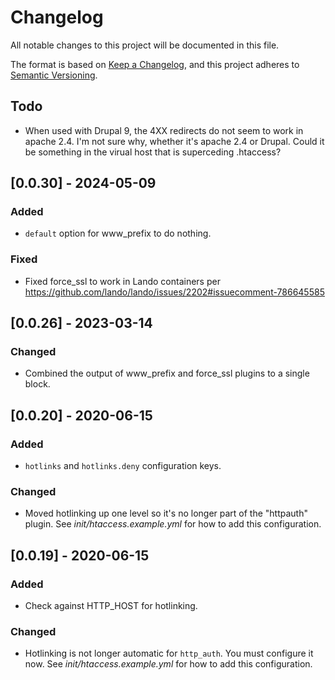 <!--
id: changelog
tags: ''
-->

# Changelog

All notable changes to this project will be documented in this file.

The format is based on [Keep a Changelog](https://keepachangelog.com/en/1.0.0/),
and this project adheres to [Semantic Versioning](https://semver.org/spec/v2.0.0.html).

## Todo

- When used with Drupal 9, the 4XX redirects do not seem to work in apache 2.4. I'm not sure why, whether it's apache 2.4 or Drupal. Could it be something in the virual host that is superceding .htaccess?

## [0.0.30] - 2024-05-09

### Added

- `default` option for www_prefix to do nothing.

### Fixed

- Fixed force_ssl to work in Lando containers per https://github.com/lando/lando/issues/2202#issuecomment-786645585

## [0.0.26] - 2023-03-14

### Changed

- Combined the output of www_prefix and force_ssl plugins to a single block.

## [0.0.20] - 2020-06-15

### Added

- `hotlinks` and `hotlinks.deny` configuration keys.

### Changed

- Moved hotlinking up one level so it's no longer part of the "httpauth" plugin. See _init/htaccess.example.yml_ for how to add this configuration.

## [0.0.19] - 2020-06-15

### Added

- Check against HTTP_HOST for hotlinking.

### Changed

- Hotlinking is not longer automatic for `http_auth`. You must configure it now. See _init/htaccess.example.yml_ for how to add this configuration.
